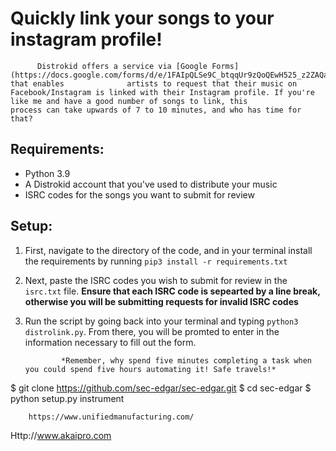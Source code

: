 # Quickly link your songs to your instagram profile!

          Distrokid offers a service via [Google Forms](https://docs.google.com/forms/d/e/1FAIpQLSe9C_btqqUr9zQoQEwH525_z2ZAQazP5wU4ysTCyNo0KXmu9g/viewform) that enables              artists to request that their music on Facebook/Instagram is linked with their Instagram profile. If you're like me and have a good number of songs to link, this           process can take upwards of 7 to 10 minutes, and who has time for that?  

## Requirements:
- Python 3.9
- A Distrokid account that you've used to distribute your music
- ISRC codes for the songs you want to submit for review

## Setup:
1. First, navigate to the directory of the code, and in your terminal install the requirements by running ` pip3 install -r requirements.txt `
2. Next, paste the ISRC codes you wish to submit for review in the `isrc.txt` file. **Ensure that each ISRC code is sepearted by a line break, otherwise you will be submitting requests for invalid ISRC codes**
3. Run the script by going back into your terminal and typing ` python3 distrolink.py `. From there, you will be promted to enter in the information necessary to fill out the form.

               *Remember, why spend five minutes completing a task when you could spend five hours automating it! Safe travels!*
$ git clone https://github.com/sec-edgar/sec-edgar.git
$ cd sec-edgar
$ python setup.py instrument

        https://www.unifiedmanufacturing.com/
Http://www.akaipro.com
